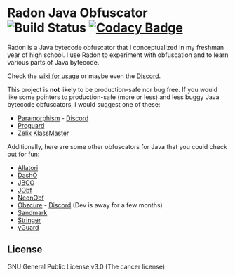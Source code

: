 # Radon Java Obfuscator ![Build Status](https://travis-ci.org/ItzSomebody/Radon.svg?branch=master) [![Codacy Badge](https://api.codacy.com/project/badge/Grade/07b0849ead3f47f1a6950a0353f43541)](https://www.codacy.com/app/ItzSomebody/Radon?utm_source=github.com&amp;utm_medium=referral&amp;utm_content=ItzSomebody/Radon&amp;utm_campaign=Badge_Grade)

Radon is a Java bytecode obfuscator that I conceptualized in my freshman year
of high school. I use Radon to experiment with obfuscation and to learn various
parts of Java bytecode.

Check the [wiki for usage](https://github.com/ItzSomebody/Radon/wiki) or maybe
even the [Discord](https://discord.gg/RfuxTea).

This project is **not** likely to be production-safe nor bug free. If you would
like some pointers to production-safe (more or less) and less buggy Java
bytecode obfuscators, I would suggest one of these:
* [Paramorphism](https://paramorphism.serenity.enterprises/) -
[Discord](https://discordapp.com/invite/k9DPvEy)
* [Proguard](https://www.guardsquare.com/en/products/proguard)
* [Zelix KlassMaster](http://www.zelix.com/)

Additionally, here are some other obfuscators for Java that you could check out
for fun:
* [Allatori](http://www.allatori.com/)
* [DashO](https://www.preemptive.com/products/dasho/overview)
* [JBCO](http://www.sable.mcgill.ca/JBCO/)
* [JObf](https://github.com/superblaubeere27/obfuscator)
* [NeonObf](https://github.com/MoofMonkey/NeonObf)
* [Obzcure](https://obzcu.re/) -
[Discord](https://discordapp.com/invite/fUCPxq8) (Dev is away for a few months)
* [Sandmark](http://sandmark.cs.arizona.edu)
* [Stringer](https://jfxstore.com/stringer/)
* [yGuard](https://www.yworks.com/products/yguard)

## License

GNU General Public License v3.0 (The cancer license)
